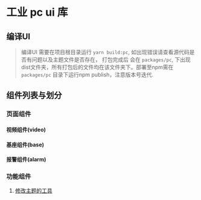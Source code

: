 # 工业 pc ui 库
## 编译UI
> 编译UI 需要在项目根目录运行 `yarn build:pc`, 如出现错误请查看源代码是否有问题以及主题文件是否存在， 打包完成后 会在 `packages/pc`, 下出现dist文件夹，所有打包后的文件均在该文件夹下。部署至npm需在 `packages/pc` 目录下运行npm publish，注意版本号迭代. 


## 组件列表与划分

### 页面组件

#### 视频组件(video)
#### 基座组件(base)
#### 报警组件(alarm)

### 功能组件

1. [修改主题的工具](./src/components/changeTheme/README.md)